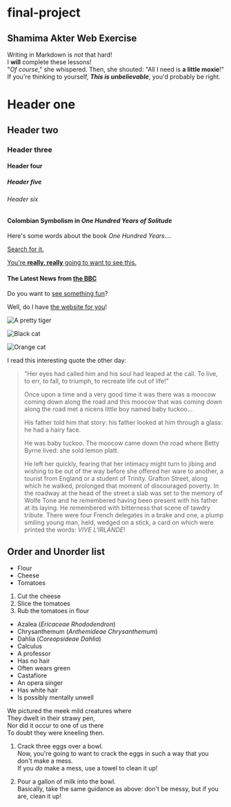 # final-project
## Shamima Akter Web Exercise
Writing in Markdown is _not_ that hard!  
I **will** complete these lessons!  
"_Of course_," she whispered. Then, she shouted: "All I need is **a little moxie**!"  
If you're thinking to yourself, **_This is unbelievable_**, you'd probably be right.  
# Header one  
## Header two  
### Header three  
#### Header four  
##### Header five  
###### Header six  
#### Colombian Symbolism in _One Hundred Years of Solitude_  
Here's some words about the book _One Hundred Years..._. 

[Search for it.](www.google.com)  

[You're **really, really** going to want to see this.](www.dailykitten.com)

#### The Latest News from [the BBC](www.bbc.com/news) 

Do you want to [see something fun][a fun place]?  

Well, do I have [the website for you][another fun place]! 

[a fun place]: http://www.zombo.com 

[another fun place]: http://www.stumbleupon.com 

![A pretty tiger](https://upload.wikimedia.org/wikipedia/commons/5/56/Tiger.50.jpg)   

![Black cat][Black] 

![Orange cat](http://icons.iconarchive.com/icons/google/noto-emoji-animals-nature/256/22221-cat-icon.png)  

[Black]: https://upload.wikimedia.org/wikipedia/commons/a/a3/81_INF_DIV_SSI.jpg  

I read this interesting quote the other day:  

>"Her eyes had called him and his soul had leaped at the call. To live, to err, to fall, to triumph, to recreate life out of life!"
>
>Once upon a time and a very good time it was there was a moocow coming down along the road and this moocow that was coming down along the road met a nicens little boy named baby tuckoo...
>
>His father told him that story: his father looked at him through a glass: he had a hairy face.
>
>He was baby tuckoo. The moocow came down the road where Betty Byrne lived: she sold lemon platt.
>
>He left her quickly, fearing that her intimacy might turn to jibing and wishing to be out of the way before she offered her ware to another, a tourist from England or a student of Trinity. Grafton Street, along which he walked, prolonged that moment of discouraged poverty. In the roadway at the head of the street a slab was set to the memory of Wolfe Tone and he remembered having been present with his father at its laying. He remembered with bitterness that scene of tawdry tribute. There were four French delegates in a brake and one, a plump smiling young man, held, wedged on a stick, a card on which were printed the words: _VIVE L'IRLANDE_!
## Order and Unorder list   
* Flour
* Cheese
* Tomatoes
1. Cut the cheese
2. Slice the tomatoes
3. Rub the tomatoes in flour
* Azalea (_Ericaceae Rhododendron_)
* Chrysanthemum (_Anthemideae Chrysanthemum_)
* Dahlia (_Coreopsideae Dahlia_)
* Calculus
 * A professor
 * Has no hair
 * Often wears green
* Castafiore
 * An opera singer
 * Has white hair
 * Is possibly mentally unwell
   
We pictured the meek mild creatures where  
They dwelt in their strawy pen,  
Nor did it occur to one of us there  
To doubt they were kneeling then.
1. Crack three eggs over a bowl.    
 Now, you're going to want to crack the eggs in such a way that you don't make a mess.    
 If you _do_ make a mess, use a towel to clean it up!  

2. Pour a gallon of milk into the bowl.    
Basically, take the same guidance as above: don't be messy, but if you are, clean it up!  
